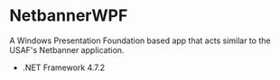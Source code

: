 # NetbannerWPF
A Windows Presentation Foundation based app that acts similar to the USAF's Netbanner application.

* .NET Framework 4.7.2
